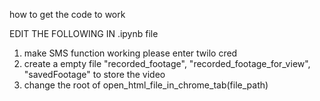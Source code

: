 how to get the code to work 

EDIT THE FOLLOWING IN .ipynb file 
1) make SMS function working please enter twilo cred
2) create a empty file "recorded_footage", "recorded_footage_for_view", "savedFootage" to store the video
3) change the root of open_html_file_in_chrome_tab(file_path) 
